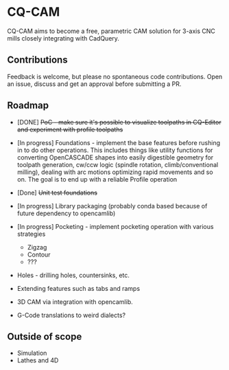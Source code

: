 CQ-CAM
====

CQ-CAM aims to become a free, parametric CAM solution for
3-axis CNC mills closely integrating with CadQuery. 

Contributions
---
Feedback is welcome, but please no spontaneous code contributions.
Open an issue, discuss and get an approval before submitting a PR.


Roadmap
---

* [DONE] ~~PoC - make sure it's possible to visualize 
  toolpaths in CQ-Editor and experiment with profile toolpaths~~
* [In progress] Foundations - implement the base features 
  before rushing in to do other operations. This includes things
  like utility functions for converting OpenCASCADE shapes into 
  easily digestible geometry for toolpath generation, cw/ccw logic
  (spindle rotation, climb/conventional milling), dealing with arc motions
  optimizing rapid movements and so on. The goal is to end up with a reliable Profile operation
* [Done] ~~Unit test foundations~~
* [In progress] Library packaging (probably conda based 
  because of future dependency to opencamlib)
* [In progress] Pocketing - implement pocketing operation with various strategies
  * Zigzag
  * Contour
  * ???
    
* Holes - drilling holes, countersinks, etc.
* Extending features such as tabs and ramps
* 3D CAM via integration with opencamlib. 
* G-Code translations to weird dialects?



Outside of scope
---

* Simulation
* Lathes and 4D


